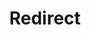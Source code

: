 ---
layout: src/layouts/Redirect.astro
title: Redirect
redirect: /docs/kubernetes/steps/helm
pubDate:  2024-07-29
navSearch: false
navSitemap: false
navMenu: false
---